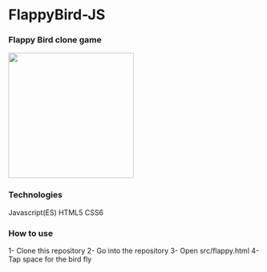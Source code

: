 # FlappyBird-JS

<h3>Flappy Bird clone game</h3>

<img src="./src/flappy.png" width="250" heigth="200"/>

<h3>Technologies</h3>

Javascript(ES)
HTML5
CSS6


<h3>How to use</h3>

1- Clone this repository
2- Go into the repository
3- Open src/flappy.html
4- Tap space for the bird fly
